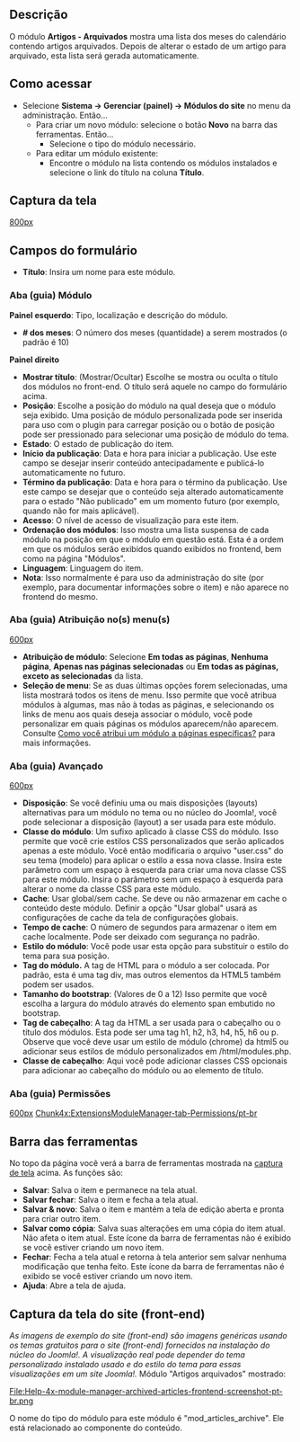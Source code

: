 <!-- Filename: Help4.x:Site_Modules:_Articles_-_Archived / Display title: Ajuda4.x:Módulos do site: Artigos - Arquivados -->

## Descrição

O módulo **Artigos - Arquivados** mostra uma lista dos meses do
calendário contendo artigos arquivados. Depois de alterar o estado de um
artigo para arquivado, esta lista será gerada automaticamente.

## Como acessar

- Selecione **Sistema → Gerenciar (painel) → Módulos do site**
  no menu da administração. Então...
  - Para criar um novo módulo: selecione o botão **Novo** na barra das
    ferramentas. Então...
    - Selecione o tipo do módulo necessário.
  - Para editar um módulo existente:
    - Encontre o módulo na lista contendo os módulos instalados e
      selecione o link do título na coluna **Título**.

## Captura da tela

<a
href="https://docs.joomla.org/index.php?title=Special:Upload&amp;wpDestFile=Help-4x-modules-site-module-manager-module-archived-articles-pt-br.png"
class="new"
title="File:Help-4x-modules-site-module-manager-module-archived-articles-pt-br.png">800px</a>

## Campos do formulário

- **Título**: Insira um nome para este módulo.

### Aba (guia) Módulo

**Painel esquerdo**: Tipo, localização e descrição do módulo.

- **\# dos meses**: O número dos meses (quantidade) a serem mostrados (o
  padrão é 10)

**Painel direito**

- **Mostrar título**: (Mostrar/Ocultar) Escolhe se mostra ou oculta o
  título dos módulos no front-end. O título será aquele no campo do
  formulário acima.
- **Posição**: Escolhe a posição do
  módulo
  na qual deseja que o módulo seja exibido. Uma posição de módulo
  personalizada pode ser inserida para uso com o plugin para carregar
  posição
  ou o botão de posição pode ser pressionado para selecionar uma posição
  de módulo do tema.
- **Estado**: O estado de publicação do item.
- **Início da publicação**: Data e hora para iniciar a publicação. Use
  este campo se desejar inserir conteúdo antecipadamente e publicá-lo
  automaticamente no futuro.
- **Término da publicação**: Data e hora para o término da publicação.
  Use este campo se desejar que o conteúdo seja alterado automaticamente
  para o estado "Não publicado" em um momento futuro (por exemplo,
  quando não for mais aplicável).
- **Acesso**: O nível de acesso de
  visualização
  para este item.
- **Ordenação dos módulos**: Isso mostra uma lista suspensa de cada
  módulo na posição em que o módulo em questão está. Esta é a ordem em
  que os módulos serão exibidos quando exibidos no frontend, bem como na
  página
  "Módulos".
- **Linguagem**: Linguagem do item.
- **Nota**: Isso normalmente é para uso da administração do site (por
  exemplo, para documentar informações sobre o item) e não aparece no
  frontend do mesmo.

### Aba (guia) Atribuição no(s) menu(s)

<a
href="https://docs.joomla.org/index.php?title=Special:Upload&amp;wpDestFile=Help-4x-modules-manager-site-module-menu-assignment-tab-pt-br.png"
class="new"
title="File:Help-4x-modules-manager-site-module-menu-assignment-tab-pt-br.png">600px</a>

- **Atribuição de módulo**: Selecione **Em todas as páginas**, **Nenhuma
  página**, **Apenas nas páginas selecionadas** ou **Em todas as
  páginas, exceto as selecionadas** da lista.
- **Seleção de menu**: Se as duas últimas opções forem selecionadas, uma
  lista mostrará todos os itens de menu. Isso permite que você atribua
  módulos à algumas, mas não à todas as páginas, e selecionando os links
  de menu aos quais deseja associar o módulo, você pode personalizar em
  quais páginas os módulos aparecem/não aparecem. Consulte [Como você
  atribui um módulo a páginas
  específicas?](https://docs.joomla.org/How_do_you_assign_a_module_to_specific_pages%3F/pt-br "How do you assign a module to specific pages?/pt-br")
  para mais informações.

### Aba (guia) Avançado

<a
href="https://docs.joomla.org/index.php?title=Special:Upload&amp;wpDestFile=Help-4x-modules-manager-admin-module-site-advanced-options-pt-br.png"
class="new"
title="File:Help-4x-modules-manager-admin-module-site-advanced-options-pt-br.png">600px</a>

- **Disposição**: Se você definiu uma ou mais disposições (layouts)
  alternativas para um módulo no tema ou no núcleo do Joomla!, você pode
  selecionar a disposição (layout) a ser usada para este módulo.
- **Classe do módulo**: Um sufixo aplicado à classe CSS do módulo. Isso
  permite que você crie estilos CSS personalizados que serão aplicados
  apenas a este módulo. Você então modificaria o arquivo "user.css" do
  seu tema (modelo) para aplicar o estilo a essa nova classe. Insira
  este parâmetro com um espaço à esquerda para criar uma nova classe CSS
  para este módulo. Insira o parâmetro sem um espaço à esquerda para
  alterar o nome da classe CSS para este módulo.
- **Cache**: Usar global/sem cache. Se deve ou não armazenar em cache o
  conteúdo deste módulo. Definir a opção "Usar global" usará as
  configurações de cache da tela de configurações globais.
- **Tempo de cache**: O número de segundos para armazenar o item em
  cache localmente. Pode ser deixado com segurança no padrão.
- **Estilo do módulo**: Você pode usar esta opção para substituir o
  estilo do tema para sua posição.
- **Tag do módulo.** A tag de HTML para o módulo a ser colocada. Por
  padrão, esta é uma tag div, mas outros elementos da HTML5 também podem
  ser usados.
- **Tamanho do bootstrap**: (Valores de 0 a 12) Isso permite que você
  escolha a largura do módulo através do elemento span embutido no
  bootstrap.
- **Tag de cabeçalho**: A tag da HTML a ser usada para o cabeçalho ou o
  título dos módulos. Esta pode ser uma tag h1, h2, h3, h4, h5, h6 ou p.
  Observe que você deve usar um estilo de módulo (chrome) da html5 ou
  adicionar seus estilos de módulo personalizados em /html/modules.php.
- **Classe de cabeçalho**: Aqui você pode adicionar classes CSS
  opcionais para adicionar ao cabeçalho do módulo ou ao elemento de
  título.

### Aba (guia) Permissões

<a
href="https://docs.joomla.org/index.php?title=Special:Upload&amp;wpDestFile=Help-4x-modules-manager-admin-module-administrator-permissions-pt-br.png"
class="new"
title="File:Help-4x-modules-manager-admin-module-administrator-permissions-pt-br.png">600px</a>
<a
href="https://docs.joomla.org/index.php?title=Chunk4x:ExtensionsModuleManager-tab-Permissions/pt-br&amp;action=edit&amp;redlink=1"
class="new"
title="Chunk4x:ExtensionsModuleManager-tab-Permissions/pt-br (page does not exist)">Chunk4x:ExtensionsModuleManager-tab-Permissions/pt-br</a>

## Barra das ferramentas

No topo da página você verá a barra de ferramentas mostrada na [captura
de tela](#Captura_de_tela) acima. As funções são:

- **Salvar**: Salva o item e permanece na tela atual.
- **Salvar fechar**: Salva o item e fecha a tela atual.
- **Salvar & novo**: Salva o item e mantém a tela de edição aberta e
  pronta para criar outro item.
- **Salvar como cópia**: Salva suas alterações em uma cópia do item
  atual. Não afeta o item atual. Este ícone da barra de ferramentas não
  é exibido se você estiver criando um novo item.
- **Fechar**: Fecha a tela atual e retorna à tela anterior sem salvar
  nenhuma modificação que tenha feito. Este ícone da barra de
  ferramentas não é exibido se você estiver criando um novo item.
- **Ajuda**: Abre a tela de ajuda.

## Captura da tela do site (front-end)

*As imagens de exemplo do site (front-end) são imagens genéricas usando
os temas gratuitos para o site (front-end) fornecidos na instalação do
núcleo do Joomla!. A visualização real pode depender do tema
personalizado instalado usado e do estilo do tema para essas
visualizações em um site Joomla!.* Módulo "Artigos arquivados" mostrado:

<a
href="https://docs.joomla.org/index.php?title=Special:Upload&amp;wpDestFile=Help-4x-module-manager-archived-articles-frontend-screenshot-pt-br.png"
class="new"
title="File:Help-4x-module-manager-archived-articles-frontend-screenshot-pt-br.png">File:Help-4x-module-manager-archived-articles-frontend-screenshot-pt-br.png</a>

O nome do tipo do módulo para este módulo é "mod_articles_archive". Ele
está relacionado ao componente do conteúdo.
